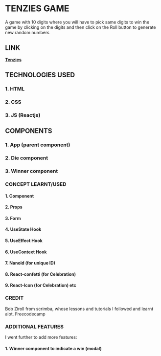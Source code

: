 # TENZIES GAME
A game with 10 digits where you will have to pick same digits to win the game by clicking on the digits and then click on the Roll button to generate new random numbers

## LINK
**[Tenzies](https://g2vk5x.csb.app/)**

## TECHNOLOGIES USED
### 1. HTML
### 2. CSS
### 3. JS (Reactjs)

## COMPONENTS
### 1. App (parent component)
### 2. Die component
### 3. Winner component

### CONCEPT LEARNT/USED
#### 1. Component
#### 2. Props
#### 3. Form
#### 4. UseState Hook
#### 5. UseEffect Hook
#### 6. UseContext Hook
#### 7. Nanoid (for unique ID)
#### 8. React-confetti (for Celebration)
#### 9. React-Icon (for Celebration) etc

### CREDIT
Bob Ziroll from scrimba, whose lessons and tutorials I followed and learnt alot.
Freecodecamp

### ADDITIONAL FEATURES
I went further to add more features:
#### 1. Winner component to indicate a win (modal)
